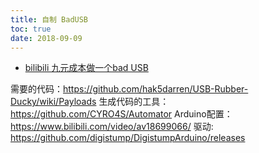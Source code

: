 ```yaml
---
title: 自制 BadUSB
toc: true
date: 2018-09-09
---
```


- [bilibili 九元成本做一个bad USB](https://www.bilibili.com/video/av20732981)


需要的代码：https://github.com/hak5darren/USB-Rubber-Ducky/wiki/Payloads
生成代码的工具：https://github.com/CYRO4S/Automator
Arduino配置：https://www.bilibili.com/video/av18699066/
驱动: https://github.com/digistump/DigistumpArduino/releases
